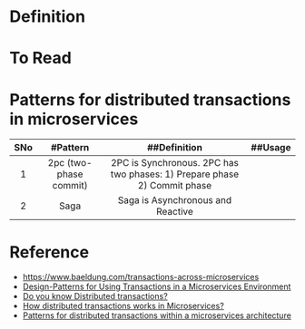 # Definition

# To Read

# Patterns for distributed transactions in microservices
|SNo| #Pattern  | ##Definition |##Usage |
| :---: | :---: | :---: |:---: |
| 1 | 2pc (two-phase commit) | 2PC is Synchronous. 2PC has two phases: 1) Prepare phase 2) Commit phase| |
| 2 | Saga |Saga is Asynchronous and Reactive | |


# Reference
* https://www.baeldung.com/transactions-across-microservices
* [Design-Patterns for Using Transactions in a Microservices Environment](https://www.youtube.com/watch?v=HF1RhHx_gu8)
* [Do you know Distributed transactions?](https://www.youtube.com/watch?v=1vjOv_f9L8I)
* [How distributed transactions works in Microservices?](https://www.youtube.com/watch?v=k925c1WN2LA)
* [Patterns for distributed transactions within a microservices architecture](https://developers.redhat.com/blog/2018/10/01/patterns-for-distributed-transactions-within-a-microservices-architecture#)
